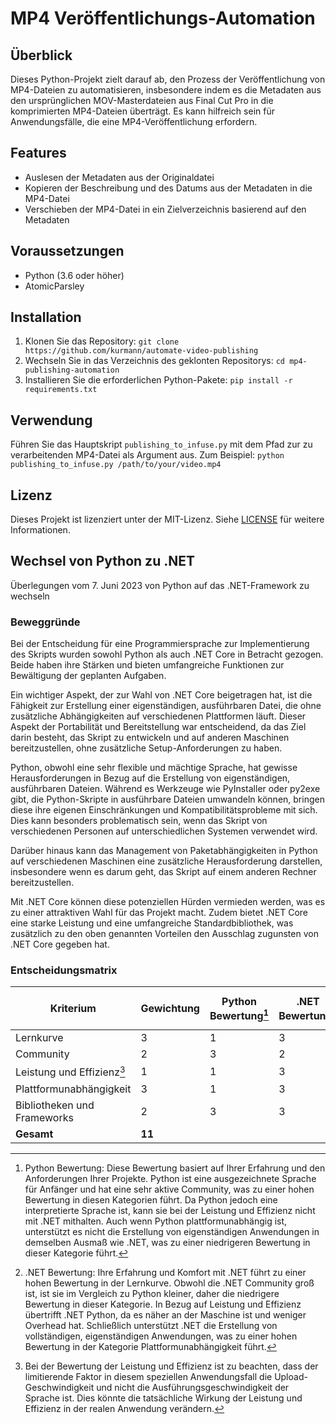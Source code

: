 # MP4 Veröffentlichungs-Automation

## Überblick
Dieses Python-Projekt zielt darauf ab, den Prozess der Veröffentlichung von MP4-Dateien zu automatisieren, insbesondere indem es die Metadaten aus den ursprünglichen MOV-Masterdateien aus Final Cut Pro in die komprimierten MP4-Dateien überträgt. Es kann hilfreich sein für Anwendungsfälle, die eine MP4-Veröffentlichung erfordern.

## Features
- Auslesen der Metadaten aus der Originaldatei
- Kopieren der Beschreibung und des Datums aus der Metadaten in die MP4-Datei
- Verschieben der MP4-Datei in ein Zielverzeichnis basierend auf den Metadaten

## Voraussetzungen
- Python (3.6 oder höher)
- AtomicParsley

## Installation
1. Klonen Sie das Repository: `git clone https://github.com/kurmann/automate-video-publishing`
2. Wechseln Sie in das Verzeichnis des geklonten Repositorys: `cd mp4-publishing-automation`
3. Installieren Sie die erforderlichen Python-Pakete: `pip install -r requirements.txt`

## Verwendung
Führen Sie das Hauptskript `publishing_to_infuse.py` mit dem Pfad zur zu verarbeitenden MP4-Datei als Argument aus. Zum Beispiel: `python publishing_to_infuse.py /path/to/your/video.mp4`

## Lizenz
Dieses Projekt ist lizenziert unter der MIT-Lizenz. Siehe [LICENSE](LICENSE.txt) für weitere Informationen.

## Wechsel von Python zu .NET
Überlegungen vom 7. Juni 2023 von Python auf das .NET-Framework zu wechseln

### Beweggründe
Bei der Entscheidung für eine Programmiersprache zur Implementierung des Skripts wurden sowohl Python als auch .NET Core in Betracht gezogen. Beide haben ihre Stärken und bieten umfangreiche Funktionen zur Bewältigung der geplanten Aufgaben.

Ein wichtiger Aspekt, der zur Wahl von .NET Core beigetragen hat, ist die Fähigkeit zur Erstellung einer eigenständigen, ausführbaren Datei, die ohne zusätzliche Abhängigkeiten auf verschiedenen Plattformen läuft. Dieser Aspekt der Portabilität und Bereitstellung war entscheidend, da das Ziel darin besteht, das Skript zu entwickeln und auf anderen Maschinen bereitzustellen, ohne zusätzliche Setup-Anforderungen zu haben.

Python, obwohl eine sehr flexible und mächtige Sprache, hat gewisse Herausforderungen in Bezug auf die Erstellung von eigenständigen, ausführbaren Dateien. Während es Werkzeuge wie PyInstaller oder py2exe gibt, die Python-Skripte in ausführbare Dateien umwandeln können, bringen diese ihre eigenen Einschränkungen und Kompatibilitätsprobleme mit sich. Dies kann besonders problematisch sein, wenn das Skript von verschiedenen Personen auf unterschiedlichen Systemen verwendet wird.

Darüber hinaus kann das Management von Paketabhängigkeiten in Python auf verschiedenen Maschinen eine zusätzliche Herausforderung darstellen, insbesondere wenn es darum geht, das Skript auf einem anderen Rechner bereitzustellen.

Mit .NET Core können diese potenziellen Hürden vermieden werden, was es zu einer attraktiven Wahl für das Projekt macht. Zudem bietet .NET Core eine starke Leistung und eine umfangreiche Standardbibliothek, was zusätzlich zu den oben genannten Vorteilen den Ausschlag zugunsten von .NET Core gegeben hat.

### Entscheidungsmatrix

| Kriterium                     | Gewichtung | Python Bewertung[^1] | .NET Bewertung[^2] | Gewichtete Python Bewertung | Gewichtete .NET Bewertung |
|-------------------------------|------------|------------------|----------------|-----------------------------|---------------------------|
| Lernkurve                     | 3          | 1                | 3              | 3                           | 9                         |
| Community                     | 2          | 3                | 2              | 6                           | 4                         |
| Leistung und Effizienz[^3]    | 1          | 1                | 3              | 1                           | 3                         |
| Plattformunabhängigkeit       | 3          | 1                | 3              | 3                           | 9                         |
| Bibliotheken und Frameworks   | 2          | 3                | 3              | 6                           | 6                         |
| **Gesamt**                    | **11**     |                  |                | **19**                      | **31**                    |

[^1]: Python Bewertung: Diese Bewertung basiert auf Ihrer Erfahrung und den Anforderungen Ihrer Projekte. Python ist eine ausgezeichnete Sprache für Anfänger und hat eine sehr aktive Community, was zu einer hohen Bewertung in diesen Kategorien führt. Da Python jedoch eine interpretierte Sprache ist, kann sie bei der Leistung und Effizienz nicht mit .NET mithalten. Auch wenn Python plattformunabhängig ist, unterstützt es nicht die Erstellung von eigenständigen Anwendungen in demselben Ausmaß wie .NET, was zu einer niedrigeren Bewertung in dieser Kategorie führt.

[^2]: .NET Bewertung: Ihre Erfahrung und Komfort mit .NET führt zu einer hohen Bewertung in der Lernkurve. Obwohl die .NET Community groß ist, ist sie im Vergleich zu Python kleiner, daher die niedrigere Bewertung in dieser Kategorie. In Bezug auf Leistung und Effizienz übertrifft .NET Python, da es näher an der Maschine ist und weniger Overhead hat. Schließlich unterstützt .NET die Erstellung von vollständigen, eigenständigen Anwendungen, was zu einer hohen Bewertung in der Kategorie Plattformunabhängigkeit führt.

[^3]: Bei der Bewertung der Leistung und Effizienz ist zu beachten, dass der limitierende Faktor in diesem speziellen Anwendungsfall die Upload-Geschwindigkeit und nicht die Ausführungsgeschwindigkeit der Sprache ist. Dies könnte die tatsächliche Wirkung der Leistung und Effizienz in der realen Anwendung verändern.
